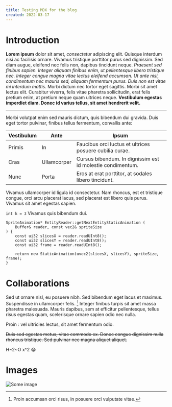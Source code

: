 ```yaml
---
title: Testing MDX for the blog
created: 2022-03-17
---
```

# Introduction

**Lorem ipsum** dolor sit amet, _consectetur_ adipiscing elit. Quisque interdum nisi ac facilisis ornare. Vivamus tristique porttitor purus sed dignissim. Sed diam augue, eleifend nec felis non, dapibus tincidunt neque. _Praesent sed finibus sapien. Integer aliquam finibus enim, ut pellentesque libero tristique nec. Integer congue magna vitae lectus eleifend accumsan. Ut ante nisi, condimentum nec mauris sed, aliquam fermentum purus. Duis non est vitae mi interdum mattis._ Morbi dictum nec tortor eget sagittis. Morbi sit amet lectus elit. Curabitur viverra, felis vitae pharetra sollicitudin, erat felis pretium enim, at pretium neque quam ultrices neque. **Vestibulum egestas imperdiet diam. Donec id varius tellus, sit amet hendrerit velit.**

---

Morbi volutpat enim sed mauris dictum, quis bibendum dui gravida. Duis eget tortor pulvinar, finibus tellus fermentum, convallis ante:

| Vestibulum | Ante | Ipsum |
| ---------- | ---- | ----- |
| Primis | In | Faucibus orci luctus et ultrices posuere cubilia curae. |
| Cras | Ullamcorper | Cursus bibendum. In dignissim est id molestie condimentum. |
| Nunc | Porta | Eros at erat porttitor, at sodales libero tincidunt. |

Vivamus ullamcorper id ligula id consectetur. Nam rhoncus, est et tristique congue, orci arcu placerat lacus, sed placerat est libero quis purus. Vivamus sit amet egestas sapien.

`int k = 3` Vivamus quis bibendum dui.

```
SpriteAnimation* EntityReader::getNextEntityStaticAnimation (
    Buffer& reader, const vec2& spriteSize
) {
    const ui32 slicesX = reader.readUInt8();
    const ui32 slicesY = reader.readUInt8();
    const ui32 frame = reader.readUInt8();

    return new StaticAnimation(uvec2(slicesX, slicesY), spriteSize, frame);
}
```

# Collaborations

Sed ut ornare nisl, eu posuere nibh. Sed bibendum eget lacus et maximus. Suspendisse in ullamcorper felis. [^1] Integer finibus turpis sit amet massa pharetra malesuada. Mauris dapibus, sem at efficitur pellentesque, tellus risus egestas quam, scelerisque ornare sapien odio nec nulla.

Proin
: vel ultricies lectus, sit amet fermentum odio.

~~Duis sed egestas metus, vitae commodo ex. Donec congue dignissim nulla rhoncus tristique. Sed pulvinar nec magna aliquet aliquet.~~

H~2~O
x^2 :joy:

[^1]: Proin accumsan orci risus, in posuere orci vulputate vitae.

# Images
![Some image](img/window_frame_top_right.png)
<Clock />